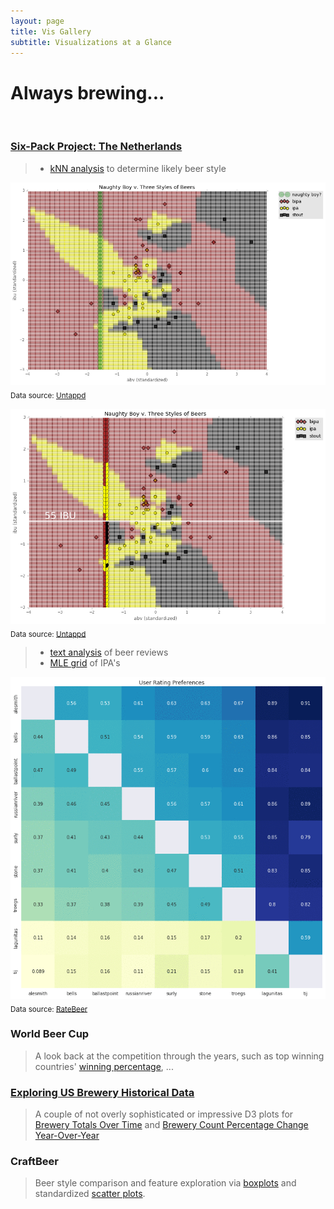 ```yaml
---
layout: page
title: Vis Gallery
subtitle: Visualizations at a Glance
---
```


# Always brewing...

<br>

### [Six-Pack Project: The Netherlands](/2016-08-01-six-pack-project-netherlands)
> 
> * [kNN analysis](/code/six_pack_LOC_nb) to determine likely beer style <br>

<img src="/gallery/2016/sixpack/loc_knn3.png"> <br>
<sub>Data source: <a href="https://untappd.com/" target="_blank">Untappd</a> </sub>

<img src="/gallery/2016/sixpack/loc_knn2.png"> <br>
<sub>Data source: <a href="https://untappd.com/" target="_blank">Untappd</a> </sub>

> * [text analysis](/code/six_pack_deMolen) of beer reviews <br>
> * [MLE grid](/code/six_pack_tIJ) of IPA's <br>

<img src="/gallery/2016/sixpack/tij_matrix.gif"> <br>
<sub>Data source: <a href="http://www.ratebeer.com/" target="_blank">RateBeer</a></sub>

### World Beer Cup
> A look back at the competition through the years, such as top winning countries' [winning percentage](wbc_2016), ...
>

### [Exploring US Brewery Historical Data](/2016-04-15-just-keep-going)
> A couple of not overly sophisticated or impressive D3 plots for [Brewery Totals Over Time](usb_d3_barchart1) and [Brewery Count Percentage Change Year-Over-Year](usb_d3_posneg)

### CraftBeer
> Beer style comparison and feature exploration via <a href="https://endlesspint8.shinyapps.io/cb_sh_bxplt/">boxplots</a> and standardized <a href="https://endlesspint8.shinyapps.io/cb_sh_sct/">scatter plots</a>.
